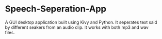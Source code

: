 # Speech-Seperation-App

A GUI desktop application built using Kivy and Python. It seperates text said by different seakers from an audio clip. It works with both mp3 and wav files. 

